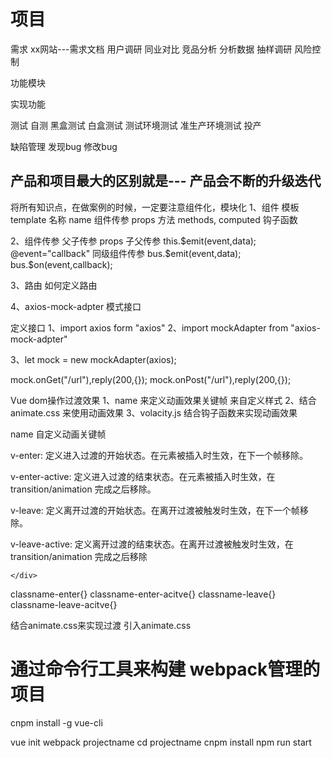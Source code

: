 # 项目

需求 xx网站---需求文档
用户调研
同业对比
竞品分析
分析数据
抽样调研
风险控制

功能模块


实现功能

测试
	自测 黑盒测试 白盒测试 
	测试环境测试
	准生产环境测试
	投产

缺陷管理
发现bug
修改bug

产品和项目最大的区别就是--- 产品会不断的升级迭代
------------------------------------------------------
将所有知识点，在做案例的时候，一定要注意组件化，模块化
1、组件
模板 template
名称 name
组件传参 props
方法 methods, computed
钩子函数

2、组件传参
父子传参   props
子父传参   this.$emit(event,data);   @event="callback"
同级组件传参 bus.$emit(event,data);  bus.$on(event,callback);

3、路由
如何定义路由

4、axios-mock-adpter 模式接口

定义接口
1、import axios form "axios"
2、import mockAdapter from "axios-mock-adpter"

3、let mock = new mockAdapter(axios);

mock.onGet("/url"),reply(200,{});
mock.onPost("/url"),reply(200,{});




Vue  dom操作过渡效果
1、name 来定义动画效果关键帧   来自定义样式
2、结合animate.css 来使用动画效果
3、volacity.js  结合钩子函数来实现动画效果


name 自定义动画关键帧

v-enter: 定义进入过渡的开始状态。在元素被插入时生效，在下一个帧移除。

v-enter-active: 定义进入过渡的结束状态。在元素被插入时生效，在transition/animation 完成之后移除。

v-leave: 定义离开过渡的开始状态。在离开过渡被触发时生效，在下一个帧移除。

v-leave-active: 定义离开过渡的结束状态。在离开过渡被触发时生效，在transition/animation 完成之后移除


<transition name="classname">
	<div>
		
	</div>
</transition>




classname-enter{}
classname-enter-acitve{}
classname-leave{}
classname-leave-acitve{}


结合animate.css来实现过渡
引入animate.css
<transition enter-active-class="animated fade" leave-active-class="animated fade">
	
</transition>



# 通过命令行工具来构建 webpack管理的项目

cnpm install -g vue-cli

vue init webpack  projectname
cd projectname
cnpm install
npm run start